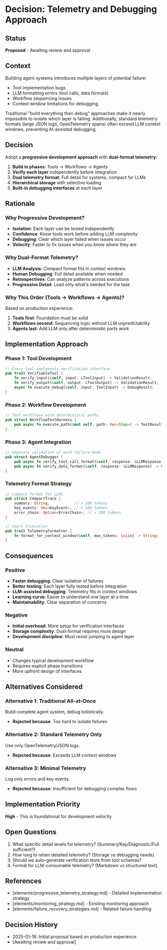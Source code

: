 # Decision: Telemetry and Debugging Approach

## Status
**Proposed** - Awaiting review and approval

## Context
Building agent systems introduces multiple layers of potential failure:
- Tool implementation bugs
- LLM formatting errors (tool calls, data formats)
- Workflow sequencing issues
- Context window limitations for debugging

Traditional "build everything then debug" approaches make it nearly impossible to isolate which layer is failing. Additionally, standard telemetry formats (large JSON logs, OpenTelemetry spans) often exceed LLM context windows, preventing AI-assisted debugging.

## Decision
Adopt a **progressive development approach** with **dual-format telemetry**:

1. **Build in phases**: Tools → Workflows → Agents
2. **Verify each layer** independently before integration
3. **Dual telemetry format**: Full detail for systems, compact for LLMs
4. **Hierarchical storage** with selective loading
5. **Built-in debugging interfaces** at each layer

## Rationale

### Why Progressive Development?
- **Isolation**: Each layer can be tested independently
- **Confidence**: Know tools work before adding LLM complexity
- **Debugging**: Clear which layer failed when issues occur
- **Velocity**: Faster to fix issues when you know where they are

### Why Dual-Format Telemetry?
- **LLM Analysis**: Compact format fits in context windows
- **Human Debugging**: Full detail available when needed
- **Retrospectives**: Can analyze patterns across executions
- **Progressive Detail**: Load only what's needed for the task

### Why This Order (Tools → Workflows → Agents)?
Based on production experience:
1. **Tools first**: Foundation must be solid
2. **Workflows second**: Sequencing logic without LLM unpredictability
3. **Agents last**: Add LLM only after deterministic parts work

## Implementation Approach

### Phase 1: Tool Development
```rust
// Every tool implements verification interface
pub trait VerifiableTool {
    fn verify_input(&self, input: &ToolInput) -> ValidationResult;
    fn verify_output(&self, output: &ToolOutput) -> ValidationResult;
    async fn execute_debug(&self, input: ToolInput) -> DebugResult;
}
```

### Phase 2: Workflow Development
```rust
// Test workflows with deterministic paths
pub struct WorkflowTestHarness {
    pub async fn execute_path(&mut self, path: Vec<Step>) -> TestResult;
}
```

### Phase 3: Agent Integration
```rust
// Separate validation of each failure mode
pub struct AgentDebugger {
    pub async fn verify_tool_call_format(&self, response: &LLMResponse) -> ValidationResult;
    pub async fn verify_data_format(&self, response: &LLMResponse) -> ValidationResult;
}
```

### Telemetry Format Strategy
```rust
// Compact format for LLMs
pub struct CompactTrace {
    summary: String,           // < 100 tokens
    key_events: Vec<KeyEvent>, // < 500 tokens
    error_chain: Option<ErrorChain>, // < 300 tokens
}

// Smart truncation
pub trait TelemetryFormatter {
    fn format_for_context_window(&self, max_tokens: usize) -> String;
}
```

## Consequences

### Positive
- **Faster debugging**: Clear isolation of failures
- **Better testing**: Each layer fully tested before integration
- **LLM-assisted debugging**: Telemetry fits in context windows
- **Learning curve**: Easier to understand one layer at a time
- **Maintainability**: Clear separation of concerns

### Negative
- **Initial overhead**: More setup for verification interfaces
- **Storage complexity**: Dual-format requires more design
- **Development discipline**: Must resist jumping to agent layer

### Neutral
- Changes typical development workflow
- Requires explicit phase transitions
- More upfront design of interfaces

## Alternatives Considered

### Alternative 1: Traditional All-at-Once
Build complete agent system, debug holistically.
- **Rejected because**: Too hard to isolate failures

### Alternative 2: Standard Telemetry Only
Use only OpenTelemetry/JSON logs.
- **Rejected because**: Exceeds LLM context windows

### Alternative 3: Minimal Telemetry
Log only errors and key events.
- **Rejected because**: Insufficient for debugging complex flows

## Implementation Priority
**High** - This is foundational for development velocity

## Open Questions
1. What specific detail levels for telemetry? (Summary/Key/Diagnostic/Full sufficient?)
2. How long to retain detailed telemetry? (Storage vs debugging needs)
3. Should we auto-generate verification tests from tool schemas?
4. Format for LLM-consumable telemetry? (Markdown vs structured text)

## References
- [elements/progressive_telemetry_strategy.md] - Detailed implementation strategy
- [elements/monitoring_strategy.md] - Existing monitoring approach
- [elements/failure_recovery_strategies.md] - Related failure handling

## Decision History
- 2025-01-18: Initial proposal based on production experience
- [Awaiting review and approval]
